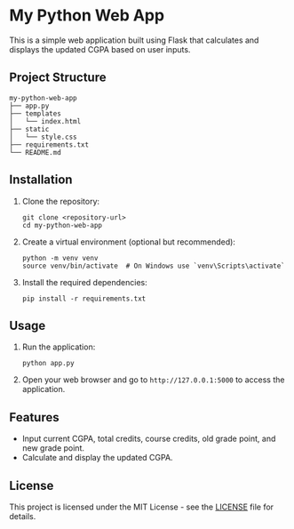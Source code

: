 # My Python Web App

This is a simple web application built using Flask that calculates and displays the updated CGPA based on user inputs.

## Project Structure

```
my-python-web-app
├── app.py
├── templates
│   └── index.html
├── static
│   └── style.css
├── requirements.txt
└── README.md
```

## Installation

1. Clone the repository:
   ```
   git clone <repository-url>
   cd my-python-web-app
   ```

2. Create a virtual environment (optional but recommended):
   ```
   python -m venv venv
   source venv/bin/activate  # On Windows use `venv\Scripts\activate`
   ```

3. Install the required dependencies:
   ```
   pip install -r requirements.txt
   ```

## Usage

1. Run the application:
   ```
   python app.py
   ```

2. Open your web browser and go to `http://127.0.0.1:5000` to access the application.

## Features

- Input current CGPA, total credits, course credits, old grade point, and new grade point.
- Calculate and display the updated CGPA.

## License

This project is licensed under the MIT License - see the [LICENSE](LICENSE) file for details.